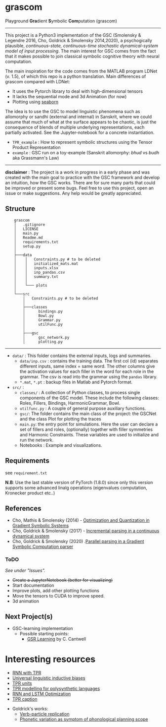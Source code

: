 # grascom

Playground **Gra**dient **S**ymbolic **Com**putation (grascom)

---

This project is a Python3 implementation of the GSC (Smolensky & Legendre 2016, Cho, Goldrick & Smolensky 2014,2020), a psychogically plausible, *continuous-state,
continuous-time stochastic dynamical-system model of input processing*.
The main interest for GSC comes from the fact that it makes possible to join classical symbolic cognitive theory with neural computation.

The main inspiration for the code comes from the MATLAB program LDNet (v. 1.5), of which this repo is a python translation.
Main differences of grascom compared with LDNet:

- It uses the Pytorch library to deal with high-dimensional tensors
- It lacks the sequential mode and 3d Animation (for now)
- Plotting using [seaborn](https://seaborn.pydata.org)

The idea is to use the GSC to model linguistic phenomena such as allomorphy or sandhi (external and internal) in Sanskrit, where we could assume that much of what at the surface appears to be chaotic, is just the consequence of blends of multiple underlying representations, each partially activated.
See the Jupyter-notebook for a concrete instantiation.

- `TPR_example` : How to represent symbolic structures using the Tensor Product Representation
- `example` : GSC run on a toy-example (Sanskrit allomorphy: _bhud_ vs _budh_ aka Grassmann's Law)

---

**disclaimer** : The project is a work in progress in a early phase and was created with the main goal to practice with the GSC framework and develop an intuition, how the GSC works.
There are for sure many parts that could be improved or present some bugs. Feel free to use this project, open an issue or make suggestions. Any help would be greatly appreciated.

## Structure

```
    grascom
    │   .gitignore
    │   LICENSE
    │   main.py
    │   Readme.md
    │   requirements.txt
    │   setup.py
    │
    ├───data
    │    │   Constraints.py # to be deleted
    │    │   initialized_mats.mat
    │    │   inputs.xlsx
    │    │   inp_pandas.csv
    │    │   summary.txt
    │    │
    │    └─── plots
    │
    └───src
        │   Constraints.py # to be deleted
        │
        ├───classes
        │      bindings.py
        │      Bowl.py
        │      Grammar.py
        │      utilFunc.py
        │
        ├───gsc
        │      gsc_network.py
        │      plotting.py

```

---

- `data/` : This folder contains the external inputs, logs and summaries.
  - `data/inp.csv` : contains the training data. The first col (id) separates different inputs, same index = same word. The other columns give the activation values for each filler in the word for each role in the grammar. The csv is read into the grammar using the `pandas` library.
  - `*.mat`, `*.pt` : backup files in Matlab and Pytorch format.
- `src/` :
  - `classes/` : A collection of Python classes, to process single components of the GSC model. These include the following classes: Roles, Fillers, Bindings, HarmonicGrammar, Bowl.
  - `utilfunc.py` : A couple of general purpose auxiliary functions.
  - `gsc/`: The folder contains the main class of the project: the GSCNet and the class Plot for plotting the traces
  - `main.py`: the entry point for simulations. Here the user can declare a set of fillers and roles, (optionally) together with filler symmetries
    and Harmonic Constraints. These variables are used to initialize and run the network.
  - Notebooks : Example and visualizations.

## Requirements

see `requirement.txt`

**N.B**: Use the last stable version of PyTorch (1.8.0) since only this version supports some advanced linalg operations (eigenvalues computation, Kronecker product etc..)

## References

- Cho, Mathis & Smolensky (2014) - [Optimization and Quantization in Gradient Symbolic Systems](https://onlinelibrary.wiley.com/doi/pdf/10.1111/cogs.12047)
- Cho, Goldrick & Smolensky (2017) - [Incremental parsing in a continuous dynamical system](https://faculty.wcas.northwestern.edu/matt-goldrick/publications/pdfs/GSC_LV_final3.pdf)
- Cho, Goldrick & Smolensky (2020) .[Parallel parsing in a Gradient Symbolic Computation parser](https://psyarxiv.com/utcgv/download/?format=pdf)

### ToDO

<em>See under "Issues".</em>

- <del>Create a JupyterNotebook (better for visualizing)</del>
- Start documentation
- Improve plots, add other plotting functions
- Move the tensors to CUDA to improve speed.
- 3d animation

## Next Project(s)

- GSC-learning implementation
  - Possible starting points:
    - [GSR Learning](https://github.com/clairemoorecantwell/GSR_Learning) by C. Cantwell

# Interesting resources

- [RNN with TPR](https://github.com/tommccoy1/tpdn)
- [Universal linguistic inductive biases](https://github.com/tommccoy1/meta-learning-linguistic-biases)
- [TPR units](https://github.com/shuaitang/TPRU)
- [TPR modelling for polysynthetic languages](https://github.com/neural-polysynthetic-language-modelling/tpr)
- [RNN and LSTM Optimization](https://github.com/neural-polysynthetic-language-modelling/awd-lstm-lm)
- [TPR caption](https://github.com/ggeorgea/TPRcaption)

* Goldrick's works:
  - [Verb-particle replication](https://osf.io/6v3r9/)
  - [Phonetic variation as symptom of phonological planning scope](https://osf.io/uge8x/)
